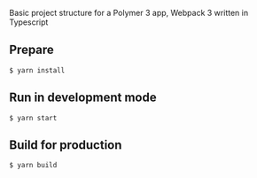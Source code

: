 Basic project structure for a Polymer 3 app, Webpack 3 written in Typescript

## Prepare

`$ yarn install`

## Run in development mode

`$ yarn start`

## Build for production

`$ yarn build`
